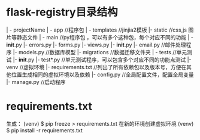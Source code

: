 # flask-registry目录结构

| - projectName
		| - app  //程序包
			| - templates //jinjia2模板
			|- static //css,js 图片等静态文件
			| - main  //py程序包 ，可以有多个这种包，每个对应不同的功能
				| - __init__.py
				|- errors.py
				|- forms.py
				|- views.py
			|- __init__.py
			|- email.py //邮件处理程序
			|- models.py //数据库模型
		|- migrations //数据迁移文件夹
		| - tests  //单元测试
			|- __init__.py
			|- test*.py //单元测试程序，可以包含多个对应不同的功能点测试
		|- venv  //虚拟环境
		|- requirements.txt //列出了所有依赖包以及版本号，方便在其他位置生成相同的虚拟环境以及依赖
		|- config.py //全局配置文件，配置全局变量
		|- manage.py //启动程序


# requirements.txt
生成：
(venv) $ pip freeze > requirements.txt
在新的环境创建虚拟环境
(venv) $ pip install -r requirements.txt


